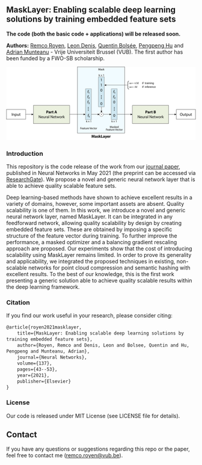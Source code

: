 ## MaskLayer: Enabling scalable deep learning solutions by training embedded feature sets

**The code (both the basic code + applications) will be released soon.**

**Authors:** <a href="https://www.linkedin.com/in/remcoroyen/" target="_blank">Remco Royen</a>, <a href="http://www.etrovub.be/LeonDenis" target="_blank">Leon Denis</a>, <a href="http://www.etrovub.be/qbolsee" target="_blank">Quentin Bolsée</a>, <a href="http://www.etrovub.be/phu" target="_blank">Pengpeng Hu</a> and <a href="http://www.etrovub.be/AdrianMunteanu" target="_blank">Adrian Munteanu</a> - Vrije Universiteit Brussel (VUB). The first author has been funded by a FWO-SB scholarship.

![MaskLayer architecture](https://github.com/remcoroyen/MaskLayer/blob/main/paper_figs/masklayer_arch.png)

### Introduction

This repository is the code release of the work from our [journal paper](https://www.sciencedirect.com/science/article/pii/S089360802100023X?via%3Dihub), published in Neural Networks in May 2021 (the preprint can be accessed via [ResearchGate](https://www.researchgate.net/publication/348645114)). We propose a novel and generic neural network layer that is able to achieve quality scalable feature sets.

Deep learning-based methods have shown to achieve excellent results in a variety of domains, however, some important assets are absent. Quality scalability is one of them. In this work, we introduce a novel and generic neural network layer, named MaskLayer. It can be integrated in any feedforward network, allowing quality scalability by design by creating embedded feature sets. These are obtained by imposing a specific structure of the feature vector during training. To further improve the performance, a masked optimizer and a balancing gradient rescaling approach are proposed. Our experiments show that the cost of introducing scalability using MaskLayer remains limited. In order to prove its generality and applicability, we integrated the proposed techniques in existing, non-scalable networks for point cloud compression and semantic hashing with excellent results. To the best of our knowledge, this is the first work presenting a generic solution able to achieve quality scalable results within the deep learning framework.

### Citation
If you find our work useful in your research, please consider citing:

	@article{royen2021masklayer,
		title={MaskLayer: Enabling scalable deep learning solutions by training embedded feature sets},
		author={Royen, Remco and Denis, Leon and Bolsee, Quentin and Hu, Pengpeng and Munteanu, Adrian},
		journal={Neural Networks},
		volume={137},
		pages={43--53},
		year={2021},
		publisher={Elsevier}
	}
	
### License
Our code is released under MIT License (see LICENSE file for details).

## Contact
If you have any questions or suggestions regarding this repo or the paper, feel free to contact me (remco.royen@vub.be).
